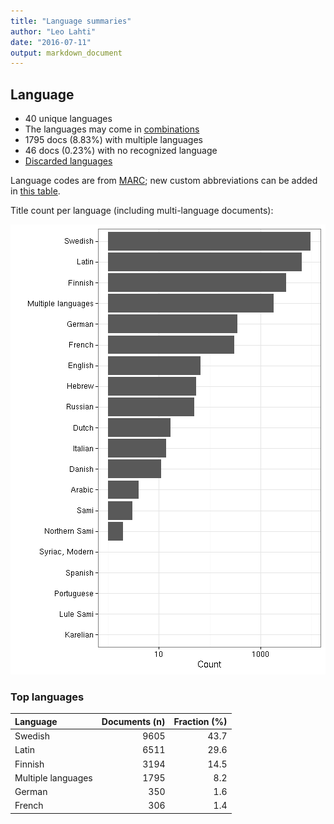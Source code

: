 ```yaml
---
title: "Language summaries"
author: "Leo Lahti"
date: "2016-07-11"
output: markdown_document
---
```


## Language

 * 40 unique languages
 * The languages may come in [combinations](output.tables/language_conversions.csv)
 * 1795 docs (8.83%) with multiple languages
 * 46 docs (0.23%) with no recognized language 
 * [Discarded languages](output.tables/language_discarded.csv)

Language codes are from [MARC](http://www.loc.gov/marc/languages/language_code.html); new custom abbreviations can be added in [this table](https://github.com/rOpenGov/bibliographica/blob/master/inst/extdata/language_abbreviations.csv).

Title count per language (including multi-language documents):

![plot of chunk summarylang](figure/summarylang-1.png)


### Top languages


|Language           | Documents (n)| Fraction (%)|
|:------------------|-------------:|------------:|
|Swedish            |          9605|         43.7|
|Latin              |          6511|         29.6|
|Finnish            |          3194|         14.5|
|Multiple languages |          1795|          8.2|
|German             |           350|          1.6|
|French             |           306|          1.4|


